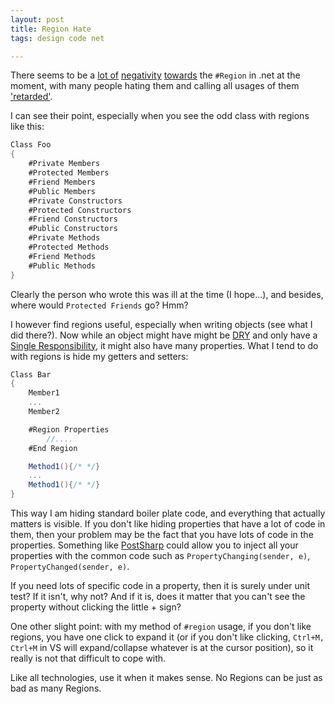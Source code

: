 ```yaml
---
layout: post
title: Region Hate
tags: design code net

---
```


There seems to be a [lot of][5] [negativity][6] [towards][7] the `#Region` in .net at the moment, with many people hating them and calling all usages of them ['retarded'][1].

I can see their point, especially when you see the odd class with regions like this:

```csharp
Class Foo
{
	#Private Members
	#Protected Members
	#Friend Members
	#Public Members
	#Private Constructors
	#Protected Constructors
	#Friend Constructors
	#Public Constructors
	#Private Methods
	#Protected Methods
	#Friend Methods
	#Public Methods
}
```

Clearly the person who wrote this was ill at the time (I hope...), and besides, where would `Protected Friends` go? Hmm?

I however find regions useful, especially when writing objects (see what I did there?).  Now while an object might have might be [DRY][3] and only have a [Single Responsibility][2], it might also have many properties.  What I tend to do with regions is hide my getters and setters:

```csharp
Class Bar
{
	Member1
	...
	Member2

	#Region Properties
		//....
	#End Region

	Method1(){/* */}
	...
	Method1(){/* */}
}
```

This way I am hiding standard boiler plate code, and everything that actually matters is visible.  If you don't like hiding properties that have a lot of code in them, then your problem may be the fact that you have lots of code in the properties.  Something like [PostSharp][4] could allow you to inject all your properties with the common code such as `PropertyChanging(sender, e)`, `PropertyChanged(sender, e)`.

If you need lots of specific code in a property, then it is surely under unit test?  If it isn't, why not? And if it is, does it matter that you can't see the property without clicking the little + sign?

One other slight point: with my method of `#region` usage, if you don't like regions, you have one click to expand it (or if you don't like clicking, `Ctrl+M, Ctrl+M` in VS will expand/collapse whatever is at the cursor position), so it really is not that difficult to cope with.

Like all technologies, use it when it makes sense.  No Regions can be just as bad as many Regions.


[1]: http://extractmethod.wordpress.com/2008/02/29/just-say-no-to-c-regions/
[2]: http://en.wikipedia.org/wiki/Single_responsibility_principle
[3]: http://en.wikipedia.org/wiki/DRY
[4]: http://www.postsharp.org/
[5]: http://stackoverflow.com/questions/755465/do-you-say-no-to-c-regions
[6]: http://stackoverflow.com/questions/1027504/using-regions-in-c-is-considered-bad-practice
[7]: http://stackoverflow.com/questions/1524248/use-of-region-in-c-closed
